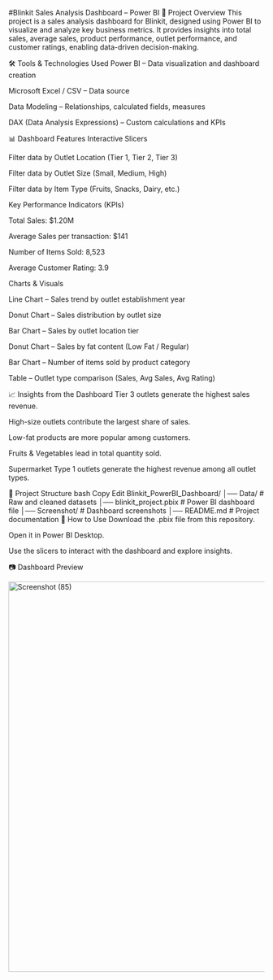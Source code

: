 #Blinkit Sales Analysis Dashboard – Power BI
📌 Project Overview
This project is a sales analysis dashboard for Blinkit, designed using Power BI to visualize and analyze key business metrics.
It provides insights into total sales, average sales, product performance, outlet performance, and customer ratings, enabling data-driven decision-making.

🛠 Tools & Technologies Used
Power BI – Data visualization and dashboard creation

Microsoft Excel / CSV – Data source

Data Modeling – Relationships, calculated fields, measures

DAX (Data Analysis Expressions) – Custom calculations and KPIs

📊 Dashboard Features
Interactive Slicers

Filter data by Outlet Location (Tier 1, Tier 2, Tier 3)

Filter data by Outlet Size (Small, Medium, High)

Filter data by Item Type (Fruits, Snacks, Dairy, etc.)

Key Performance Indicators (KPIs)

Total Sales: $1.20M

Average Sales per transaction: $141

Number of Items Sold: 8,523

Average Customer Rating: 3.9

Charts & Visuals

Line Chart – Sales trend by outlet establishment year

Donut Chart – Sales distribution by outlet size

Bar Chart – Sales by outlet location tier

Donut Chart – Sales by fat content (Low Fat / Regular)

Bar Chart – Number of items sold by product category

Table – Outlet type comparison (Sales, Avg Sales, Avg Rating)

📈 Insights from the Dashboard
Tier 3 outlets generate the highest sales revenue.

High-size outlets contribute the largest share of sales.

Low-fat products are more popular among customers.

Fruits & Vegetables lead in total quantity sold.

Supermarket Type 1 outlets generate the highest revenue among all outlet types.

📂 Project Structure
bash
Copy
Edit
Blinkit_PowerBI_Dashboard/
│── Data/              # Raw and cleaned datasets
│── blinkit_project.pbix  # Power BI dashboard file
│── Screenshot/        # Dashboard screenshots
│── README.md          # Project documentation
🚀 How to Use
Download the .pbix file from this repository.

Open it in Power BI Desktop.

Use the slicers to interact with the dashboard and explore insights.

📷 Dashboard Preview

<img width="1366" height="768" alt="Screenshot (85)" src="https://github.com/user-attachments/assets/ed9948a6-088e-450c-b209-7317c130c151" />

